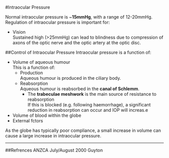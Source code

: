 #Intraocular Pressure

Normal intraocular pressure is ~**15mmHg**, with a range of 12-20mmHg. Regulation of intraocular pressure is important for:
* Vision  
Sustained high (>25mmHg) can lead to blindness due to compression of axons of the optic nerve and the optic artery at the optic disc.

##Control of Intraocular Pressure
Intraocular pressure is a function of:
* Volume of aqueous humour  
This is a function of:
    * Production  
    Aqueous humour is produced in the ciliary body.
    * Reabsorption  
    Aqueous humour is reabsorbed in the **canal of Schlemm**.
        * The **trabeculae meshwork** is the main source of resistance to reabsorption  
        If this is blocked (e.g. following haemorrhage), a significant reduction in reabsorption can occur and IOP will increas.e
* Volume of blood within the globe
* External fctors

As the globe has typically poor compliance, a small increase in volume can cause a large increase in intraocular pressure.

---
##Refrences
ANZCA July/August 2000
Guyton